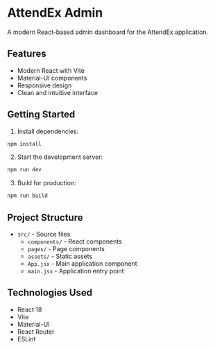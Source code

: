 # AttendEx Admin

A modern React-based admin dashboard for the AttendEx application.

## Features

- Modern React with Vite
- Material-UI components
- Responsive design
- Clean and intuitive interface

## Getting Started

1. Install dependencies:
```bash
npm install
```

2. Start the development server:
```bash
npm run dev
```

3. Build for production:
```bash
npm run build
```

## Project Structure

- `src/` - Source files
  - `components/` - React components
  - `pages/` - Page components
  - `assets/` - Static assets
  - `App.jsx` - Main application component
  - `main.jsx` - Application entry point

## Technologies Used

- React 18
- Vite
- Material-UI
- React Router
- ESLint 